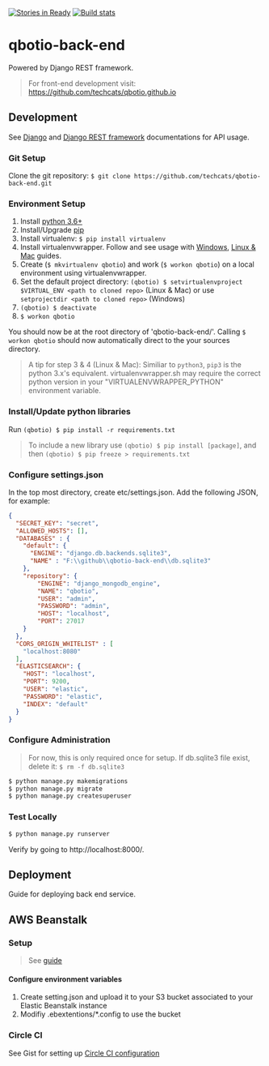 [![Stories in Ready](https://badge.waffle.io/techcats/qbotio-back-end.png?label=ready&title=Ready)](https://waffle.io/techcats/qbotio-back-end)
[![Build stats](https://circleci.com/gh/techcats/qbotio-back-end.svg?style=shield&circle-token=0063d363c60c818096169987c5bc7f0a5033eb60)](https://circleci.com/gh/techcats/qbotio-back-end)
# qbotio-back-end

Powered by Django REST framework.

> For front-end development visit: https://github.com/techcats/qbotio.github.io

## Development

See [Django](https://docs.djangoproject.com/) and [Django REST framework](http://www.django-rest-framework.org/) documentations for API usage.

### Git Setup

Clone the git repository: ```$ git clone https://github.com/techcats/qbotio-back-end.git```

### Environment Setup

1. Install [python 3.6+](https://www.python.org/)
2. Install/Upgrade [pip](https://pip.pypa.io/en/stable/installing/)
3. Install virtualenv: ```$ pip install virtualenv```
4. Install virtualenvwrapper. Follow and see usage with [Windows](https://pypi.python.org/pypi/virtualenvwrapper-win), [Linux & Mac](https://virtualenvwrapper.readthedocs.io/en/stable/) guides.
6. Create (```$ mkvirtualenv qbotio```) and work (```$ workon qbotio```) on a local environment using virtualenvwrapper.
7. Set the default project directory: ```(qbotio) $ setvirtualenvproject $VIRTUAL_ENV <path to cloned repo>``` (Linux & Mac) or use ```setprojectdir <path to cloned repo>``` (Windows)
8. ```(qbotio) $ deactivate```
9. ```$ workon qbotio```

You should now be at the root directory of 'qbotio-back-end/'. Calling ```$ workon qbotio``` should now automatically direct to the your sources directory.

> A tip for step 3 & 4 (Linux & Mac): Similiar to ```python3```, ```pip3``` is the python 3.x's equivalent. virtualenvwrapper.sh may require the correct python version in your "VIRTUALENVWRAPPER_PYTHON" environment variable.

### Install/Update python libraries

Run ```(qbotio) $ pip install -r requirements.txt```

> To include a new library use ```(qbotio) $ pip install [package]```, and then ```(qbotio) $ pip freeze > requirements.txt```

### Configure settings.json

In the top most directory, create etc/settings.json. Add the following JSON, for example:
```json
{
  "SECRET_KEY": "secret",
  "ALLOWED_HOSTS": [],
  "DATABASES" : {
    "default": {
      "ENGINE": "django.db.backends.sqlite3",
      "NAME" : "F:\\github\\qbotio-back-end\\db.sqlite3"
    },
    "repository": {
        "ENGINE": "django_mongodb_engine",
        "NAME": "qbotio",
        "USER": "admin",
        "PASSWORD": "admin",
        "HOST": "localhost",
        "PORT": 27017
    }
  },
  "CORS_ORIGIN_WHITELIST" : [
    "localhost:8080"
  ],
  "ELASTICSEARCH": {
    "HOST": "localhost",
    "PORT": 9200,
    "USER": "elastic",
    "PASSWORD": "elastic",
    "INDEX": "default"
  }
}
```

### Configure Administration

> For now, this is only required once for setup. If db.sqlite3 file exist, delete it: ```$ rm -f db.sqlite3```

```bash
$ python manage.py makemigrations
$ python manage.py migrate
$ python manage.py createsuperuser
```

### Test Locally

```bash
$ python manage.py runserver
```

Verify by going to http://localhost:8000/.

## Deployment

Guide for deploying back end service.

## AWS Beanstalk

### Setup

> See [guide](https://realpython.com/blog/python/deploying-a-django-app-and-postgresql-to-aws-elastic-beanstalk/)

#### Configure environment variables

1. Create setting.json and upload it to your S3 bucket associated to your Elastic Beanstalk instance
2. Modifiy .ebextentions/*.config to use the bucket

### Circle CI
See Gist for setting up [Circle CI configuration](https://gist.github.com/RobertoSchneiders/9e0e73e836a80d53a21e)